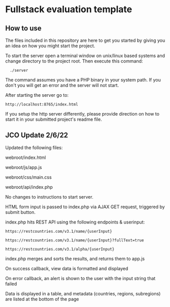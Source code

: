 # Fullstack evaluation template

## How to use
The files included in this repository are here to get you started by giving
you an idea on how you might start the project.

To start the server open a terminal window on unix/linux based systems and change
directory to the project root. Then execute this command:

```
  ./server
```

The command assumes you have a PHP binary in your system path. If you don't you
will get an error and the server will not start.

After starting the server go to:

```
http://localhost:8765/index.html  
```

If you setup the http server differently, please provide direction on how to start it
in your submitted project's readme file.

## JCO Update 2/6/22
Updated the following files:

webroot/index.html

webroot/js/app.js

webroot/css/main.css

webroot/api/index.php

No changes to instructions to start server.

HTML form input is passed to index.php via AJAX GET request, triggered by submit button.

index.php hits REST API using the following endpoints & userinput:

```
https://restcountries.com/v3.1/name/{userInput}
```

```
https://restcountries.com/v3.1/name/{userInput}?fullText=true
```

```
https://restcountries.com/v3.1/alpha/{userInput}
```

index.php merges and sorts the results, and returns them to app.js

On success callback, view data is formatted and displayed

On error callback, an alert is shown to the user with the input string that failed

Data is displayed in a table, and metadata (countries, regions, subregions) are listed at the bottom of the page




